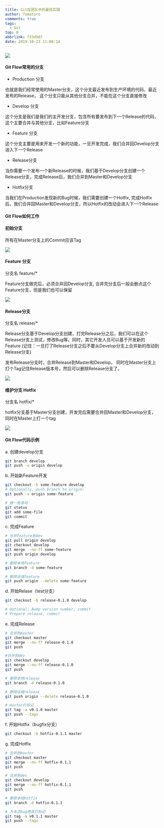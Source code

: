```yaml
---
title: Git在团队中的最佳实践
author: Tomatoro
comments: true
tags:
  - Git
top: 0
abbrlink: f33d987
date: 2019-10-23 11:00:14
---
```



![](https://tva1.sinaimg.cn/large/006y8mN6ly1g87ysjhs9oj30u014ek1b.jpg)

<!-- more -->

#### Git Flow常用的分支

- Production 分支

也就是我们经常使用的Master分支，这个分支最近发布到生产环境的代码，最近发布的Release， 这个分支只能从其他分支合并，不能在这个分支直接修改

- Develop 分支

这个分支是我们是我们的主开发分支，包含所有要发布到下一个Release的代码，这个主要合并与其他分支，比如Feature分支

- Feature 分支

这个分支主要是用来开发一个新的功能，一旦开发完成，我们合并回Develop分支进入下一个Release

- Release分支

当你需要一个发布一个新Release的时候，我们基于Develop分支创建一个Release分支，完成Release后，我们合并到Master和Develop分支

- Hotfix分支

当我们在Production发现新的Bug时候，我们需要创建一个Hotfix, 完成Hotfix后，我们合并回Master和Develop分支，所以Hotfix的改动会进入下一个Release

#### Git Flow如何工作

#### 初始分支

所有在Master分支上的Commit应该Tag

![](https://tva1.sinaimg.cn/large/006y8mN6ly1g87yso01gdj30h2044glr.jpg)

#### Feature 分支

分支名 feature/*

Feature分支做完后，必须合并回Develop分支, 合并完分支后一般会删点这个Feature分支，但是我们也可以保留

![](https://tva1.sinaimg.cn/large/006y8mN6ly1g87ysrtwikj30h207g3yz.jpg)

#### Release分支

分支名 release/*

Release分支基于Develop分支创建，打完Release分之后，我们可以在这个Release分支上测试，修改Bug等。同时，其它开发人员可以基于开发新的Feature (记住：一旦打了Release分支之后不要从Develop分支上合并新的改动到Release分支)

发布Release分支时，合并Release到Master和Develop， 同时在Master分支上打个Tag记住Release版本号，然后可以删除Release分支了。

![](https://tva1.sinaimg.cn/large/006y8mN6ly1g87ysygdm3j30h208w0tc.jpg)

#### 维护分支 Hotfix

分支名 hotfix/*

hotfix分支基于Master分支创建，开发完后需要合并回Master和Develop分支，同时在Master上打一个tag

![](https://tva1.sinaimg.cn/large/006y8mN6ly1g87yt25rc1j30h20akaat.jpg)

#### Git Flow代码示例

a. 创建develop分支

```bash
git branch develop
git push -u origin develop
```

b. 开始新Feature开发

```bash
git checkout -b some-feature develop
# Optionally, push branch to origin:
git push -u origin some-feature    

# 做一些改动    
git status
git add some-file
git commit
```

c. 完成Feature

```bash
# 合并feature到dev
git pull origin develop
git checkout develop
git merge --no-ff some-feature
git push origin develop

# 删除本地feature
git branch -d some-feature

# 删除远端feature
git push origin --delete some-feature
```

d. 开始Relase（test分支）

```bash
git checkout -b release-0.1.0 develop

# Optional: Bump version number, commit
# Prepare release, commit
```

e. 完成Release

```bash
# 合并到master
git checkout master
git merge --no-ff release-0.1.0
git push

#合并到dev
git checkout develop
git merge --no-ff release-0.1.0
git push

# 删除本地release
git branch -d release-0.1.0

# 删除远端release
git push origin --delete release-0.1.0   

# master打标记
git tag -a v0.1.0 master
git push --tags
```

f. 开始Hotfix（bugfix分支）

```bash
git checkout -b hotfix-0.1.1 master
```

g. 完成Hotfix

```bash
# 合并到master
git checkout master
git merge --no-ff hotfix-0.1.1
git push

# 合并到dev
git checkout develop
git merge --no-ff hotfix-0.1.1
git push

# 删除本地hotfix
git branch -d hotfix-0.1.1

# 为本次bug修改打标记
git tag -a v0.1.1 master
git push --tags
```